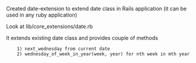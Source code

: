 Created date-extension to extend date class in Rails application (it can be used in any ruby application)

Look at 
		lib/core_extensions/date.rb</em>
		
It extends existing date class and provides couple of methods

		1) next_wednesday from current date 
		2) wednesday_of_week_in_year(week, year) for nth week in mth year
